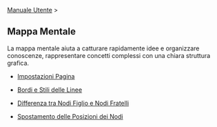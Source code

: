 [Manuale Utente](/dragonnest/drawnote/manual/en/mind_mapping) >

Mappa Mentale
---

La mappa mentale aiuta a catturare rapidamente idee e organizzare conoscenze, rappresentare concetti complessi con una chiara struttura grafica.

- [Impostazioni Pagina](page_settings.md)

- [Bordi e Stili delle Linee](border_and_line_style.md)

- [Differenza tra Nodi Figlio e Nodi Fratelli](child_nodes_and_sibling_nodes.md)

- [Spostamento delle Posizioni dei Nodi](move_node_position.md)